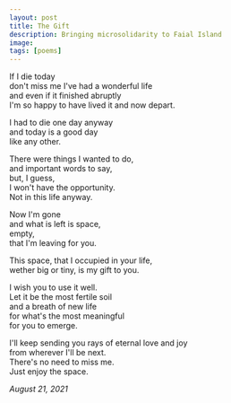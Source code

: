 ```yaml
---
layout: post
title: The Gift
description: Bringing microsolidarity to Faial Island
image:
tags: [poems]
---
```




If I die today <br>
don't miss me 
I've had a wonderful life <br>
and even if it finished abruptly <br>
I'm so happy to have lived it 
and now depart.

I had to die one day anyway <br>
and today is a good day <br>
like any other.

There were things I wanted to do, <br>
and important words to say, <br>
but, I guess, <br>
I won't have the opportunity. <br>
Not in this life anyway.

Now I'm gone <br>
and what is left is space, <br>
empty, <br>
that I'm leaving for you.

This space, that I occupied in your life,<br>
wether big or tiny, is my gift to you.

I wish you to use it well. <br>
Let it be the most fertile soil <br>
and a breath of new life <br>
for what's the most meaningful<br>
for you to emerge.

I'll keep sending you rays of eternal love and joy <br>
from wherever I'll be next. <br>
There's no need to miss me. <br>
Just enjoy the space.


*August 21, 2021*